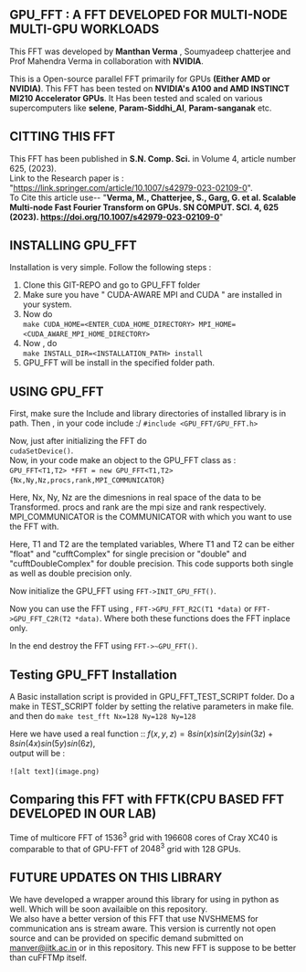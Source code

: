 ## GPU_FFT : A FFT DEVELOPED FOR MULTI-NODE MULTI-GPU WORKLOADS

This FFT was developed by **Manthan Verma** , Soumyadeep chatterjee and Prof Mahendra Verma in collaboration with **NVIDIA**.

This is a Open-source parallel FFT primarily for GPUs **(Either AMD or NVIDIA)**.
This FFT has been tested on **NVIDIA's A100 and AMD INSTINCT MI210 Accelerator GPUs**.
It Has been tested and scaled on various supercomputers like **selene**, **Param-Siddhi_AI**, **Param-sanganak** etc.
## CITTING THIS FFT

This FFT has been published in **S.N. Comp. Sci.** in  Volume 4, article number 625, (2023). \
Link to the Research paper is : "https://link.springer.com/article/10.1007/s42979-023-02109-0".  
To Cite this article use-- "**Verma, M., Chatterjee, S., Garg, G. et al. Scalable Multi-node Fast Fourier Transform on GPUs. SN COMPUT. SCI. 4, 625 (2023). https://doi.org/10.1007/s42979-023-02109-0**"

<!-- ## SCALING AND BENCHMARKS

We focus on communication and computations times, which are denoted by Tcomp and Tcomm , respectively. Note that the total time T = Tcomp + Tcomm. Here, we report the timmings of a pair of FFTs Forward + Inverse. -->



## INSTALLING GPU_FFT

Installation is very simple. Follow the following steps :

1. Clone this GIT-REPO and go to GPU_FFT folder
2. Make sure you have " CUDA-AWARE MPI and CUDA " are installed in your system.
3. Now do \
`make CUDA_HOME=<ENTER_CUDA_HOME_DIRECTORY> MPI_HOME=<CUDA_AWARE_MPI_HOME_DIRECTORY>`
4. Now , do \
`make INSTALL_DIR=<INSTALLATION_PATH> install`
5. GPU_FFT will be install in the specified folder path.

## USING GPU_FFT
First, make sure the Include and library directories of installed library is in path.
Then , in your code include :/
`#include <GPU_FFT/GPU_FFT.h>`

Now, just after initializing the FFT do \
`cudaSetDevice()`.\
Now, in your code make an object to the GPU_FFT class as :\
`GPU_FFT<T1,T2> *FFT = new GPU_FFT<T1,T2>{Nx,Ny,Nz,procs,rank,MPI_COMMUNICATOR}`

Here, Nx, Ny, Nz are the dimesnions in real space of the data to be Transformed. procs and rank are the mpi size and rank respectively. MPI_COMMUNICATOR is the COMMUNICATOR with which you want to use the FFT with.

Here, T1 and T2 are the templated variables, Where T1 and T2 can be either "float" and "cufftComplex" for single precision or "double" and "cufftDoubleComplex" for double precision. This code supports both single as well as double precision only.

Now initialize the GPU_FFT using `FFT->INIT_GPU_FFT()`.

Now you can use the FFT using ,
`FFT->GPU_FFT_R2C(T1 *data)` or `FFT->GPU_FFT_C2R(T2 *data)`. Where both these functions does the FFT inplace only.

In the end destroy the FFT using `FFT->~GPU_FFT()`.

## Testing GPU_FFT Installation
A Basic installation script is provided in GPU_FFT_TEST_SCRIPT folder. Do a make in TEST_SCRIPT folder by setting the relative parameters in make file. and then do `make test_fft Nx=128 Ny=128 Ny=128`

Here we have used a real function :: $f (x, y, z) = 8 sin(x) sin(2y) sin(3z) + 8 sin(4x) sin(5y) sin(6z)$, \
output will be :

`
![alt text](image.png)
`

## Comparing this FFT with FFTK(CPU BASED FFT DEVELOPED IN OUR LAB)
Time of multicore FFT of $1536^3$ grid with 196608 cores of Cray XC40 is comparable to that of GPU-FFT of $2048^3$ grid with 128 GPUs.

## FUTURE UPDATES ON THIS LIBRARY
We have developed a wrapper around this library for using in python as well.
Which will be soon availaible on this repository.\
We also have a better version of this FFT that use NVSHMEMS for communication ans is stream aware. This version is currently not open source and can be provided on specific demand submitted on manver@iitk.ac.in or in this repository. This new FFT is suppose to be better than cuFFTMp itself. 
